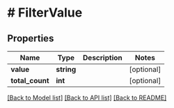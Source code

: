 # # FilterValue

## Properties

Name | Type | Description | Notes
------------ | ------------- | ------------- | -------------
**value** | **string** |  | [optional]
**total_count** | **int** |  | [optional]

[[Back to Model list]](../../README.md#models) [[Back to API list]](../../README.md#endpoints) [[Back to README]](../../README.md)
